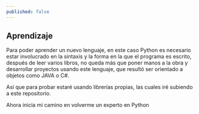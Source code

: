 ```yaml
---
published: false
---
```

## Aprendizaje

Para poder aprender un nuevo lenguaje, en este caso Python es necesario estar involucrado en la sintaxis y la forma en la que el programa es escrito, después de leer varios libros, no queda más que poner manos a la obra y desarrollar proyectos usando este lenguaje, que resultó ser orientado a objetos como JAVA o C#.

Así que para probar estaré usando librerías propias, las cuales iré subiendo a este repositorio.

Ahora inicia mi camino en volverme un experto en Python
